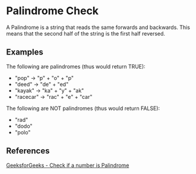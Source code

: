 # Palindrome Check

A Palindrome is a string that reads the same forwards and backwards. 
This means that the second half of the string is the first half reversed.

## Examples

The following are palindromes (thus would return TRUE):

- "pop"     ->  "p" + "o" + "p"
- "deed"    ->  "de" + "ed"
- "kayak"   ->  "ka" + "y" + "ak"
- "racecar" ->  "rac" + "e" + "car"

The following are NOT palindromes (thus would return FALSE):

- "rad"
- "dodo"
- "polo"

## References

[GeeksforGeeks - Check if a number is Palindrome](https://www.geeksforgeeks.org/check-if-a-number-is-palindrome/)
